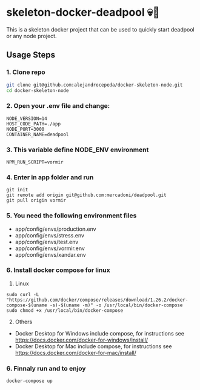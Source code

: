 # skeleton-docker-deadpool 💀🐳  #

This is a skeleton docker project that can be used to quickly start deadpool or any node project.

## Usage Steps

### 1. Clone repo

```sh
git clone git@github.com:alejandrocepeda/docker-skeleton-node.git
cd docker-skeleton-node
```

### 2. Open your .env file and change:

```
NODE_VERSION=14
HOST_CODE_PATH=./app
NODE_PORT=3000
CONTAINER_NAME=deadpool
```

### 3. This variable define NODE_ENV environment
```
NPM_RUN_SCRIPT=vormir
```

### 4. Enter in app folder and run ###

```ssh
git init
git remote add origin git@github.com:mercadoni/deadpool.git
git pull origin vormir
```

### 5. You need the following environment files ###

* app/config/envs/production.env
* app/config/envs/stress.env
* app/config/envs/test.env
* app/config/envs/vormir.env
* app/config/envs/xandar.env


### 6. Install docker compose for linux ###

1. Linux
```ssh
sudo curl -L "https://github.com/docker/compose/releases/download/1.26.2/docker-compose-$(uname -s)-$(uname -m)" -o /usr/local/bin/docker-compose
sudo chmod +x /usr/local/bin/docker-compose
```

2. Others
* Docker Desktop for Windows include compose, for instructions see https://docs.docker.com/docker-for-windows/install/
* Docker Desktop for Mac include compose, for instructions see https://docs.docker.com/docker-for-mac/install/


### 6. Finnaly run and to enjoy
```ssh
docker-compose up
```
